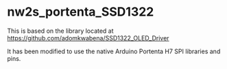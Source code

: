 # nw2s_portenta_SSD1322

This is based on the library located at https://github.com/adomkwabena/SSD1322_OLED_Driver

It has been modified to use the native Arduino Portenta H7 SPI libraries and pins.